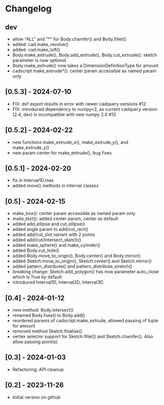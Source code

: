 # Changelog

## dev

- allow "ALL" and "*" for Body.chamfer() and Body.fillet()
- added: cad.make_revolve()
- added: cad.make_loft()
- Body.make_extrude(), Body.add_extrude(), Body.cut_extrude(): sketch parameter is now optional
- Body.make_extrude() now takes a DimensionDefinitionType for amount
- cadscript.make_extrude*(): center param accessible as named param only

## [0.5.3] - 2024-07-10

- FIX: dxf export results in error with newer cadquery versions #12
- FIX: introduced dependency to numpy<2, as current cadquery version (2.4, dev) is incompatible with new numpy 2.0 #13

## [0.5.2] - 2024-02-22

- new functions make_extrude_x(), make_extrude_y(), and make_extrude_z()
- new param center for make_extrude(), bug fixes

## [0.5.1] - 2024-02-20

- fix in Interval1D.max
- added move() methods in interval classes

## [0.5] - 2024-02-15

- make_box(): center param accessible as named param only
- make_text(): added center param, center as default
- added add_ellipse and cut_ellipse()
- added angle param to add/cut_rect()
- added add/cut_slot variant with 2 points
- added add/cut/intersect_sketch()
- added make_sphere() and make_cylinder()
- added Body.cut_hole()
- added Body.move_to_origin(), Body.center() and Body.mirror()
- added Sketch.move_to_origin(), Sketch.center() and Sketch.mirror()
- added pattern_distribute() and pattern_distribute_stretch()
- breaking change: Sketch.add_polygon() has now parameter auto_close which is True by default
- introduced Interval1D, Interval2D, Interval3D

## [0.4] - 2024-01-12

- new method: Body.intersect()
- renamed Body.fuse() to Body.add()
- reordered params of cadscript.make_extrude, allowed passing of tuple for amount
- removed method Sketch.finalize()
- vertex selector support for Sketch.fillet() and Sketch.chamfer(). Also allow passing point(s)

## [0.3] - 2024-01-03

- Refactoring; API cleanup 

## [0.2] - 2023-11-26

- Initial version on github

